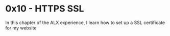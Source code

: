 # 0x10 - HTTPS SSL
In this chapter of the ALX experience, I learn how to set up a SSL certificate for my website

